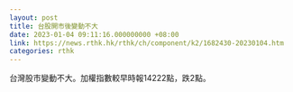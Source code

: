 ```yaml
---
layout: post
title: 台股開市後變動不大
date: 2023-01-04 09:11:16.000000000 +08:00
link: https://news.rthk.hk/rthk/ch/component/k2/1682430-20230104.htm
categories: rthk
---
```


台灣股市變動不大。加權指數較早時報14222點，跌2點。
